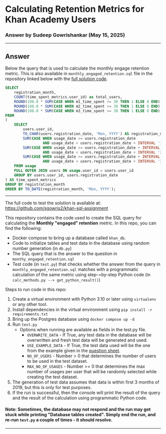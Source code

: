 # Calculating Retention Metrics for Khan Academy Users
### Answer by Sudeep Gowrishankar (May 15, 2025)

---

## Answer

Below the query that is used to calculate the monthly engage retention metric. 
This is also available in `monthly_engaged_retention.sql` file in the repository linked below with the [full solution code](https://github.com/sgowris2/khan-sql-assignment).


```SQL
SELECT
    registration_month,
    COUNT(time_spent_metrics.user_id) as total_users,
    ROUND(100.0 * SUM(CASE WHEN m1_time_spent >= 30 THEN 1 ELSE 0 END) / COUNT(time_spent_metrics.user_id), 0)::text || '%' AS m1_retention,
    ROUND(100.0 * SUM(CASE WHEN m2_time_spent >= 30 THEN 1 ELSE 0 END) / COUNT(time_spent_metrics.user_id), 0)::text || '%' AS m2_retention,
    ROUND(100.0 * SUM(CASE WHEN m3_time_spent >= 30 THEN 1 ELSE 0 END) / COUNT(time_spent_metrics.user_id), 0)::text || '%' AS m3_retention
FROM
(
    SELECT
        users.user_id,
        TO_CHAR(users.registration_date, 'Mon, YYYY') AS registration_month,
        SUM(CASE WHEN usage_date >= users.registration_date 
                 AND usage_date < users.registration_date + INTERVAL '1 month' THEN time_spent ELSE 0 END) AS m1_time_spent,
        SUM(CASE WHEN usage_date >= users.registration_date + INTERVAL '1 month' 
                 AND usage_date < users.registration_date + INTERVAL '2 month' THEN time_spent ELSE 0 END) AS m2_time_spent,
        SUM(CASE WHEN usage_date >= users.registration_date + INTERVAL '2 month' 
                 AND usage_date < users.registration_date + INTERVAL '3 month' THEN time_spent ELSE 0 END) AS m3_time_spent
    FROM usage
    FULL OUTER JOIN users ON usage.user_id = users.user_id
    GROUP BY users.user_id, users.registration_date
) AS time_spent_metrics
GROUP BY registration_month
ORDER BY TO_DATE(registration_month, 'Mon, YYYY');

```

---

The full code to test the solution is available at:
https://github.com/sgowris2/khan-sql-assignment

This repository contains the code used to create the SQL query for calculating the __Monthly "engaged" retention__
metric. In this repo, you can find the following:
- Docker compose to bring up a database called `khan_db`.
- Code to initialize tables and test data in the database using random number generation (in `db.py`)
- The SQL query that is the answer to the question in `monthy_engaged_retention.sql`
- Test code (in `test.py`) that checks whether the answer from the query in `monthly_engaged_retention.sql` matches with
a programmatic calculation of the same metric using step-=by-step Python code (in `calc_methods.py --> get_python_result()`)

Steps to run code in this repo:

1. Create a virtual environment with Python 3.10 or later using `virtualenv` or any other tool.
2. Install dependencies in the virtual environment using `pip install -r requirements.txt`
3. Bring up the Postgres database using `docker compose up -d`
4. Run `test.py`
    - Options when running are available as fields in the test.py file.
      - `OVERWRITE_DATA` - If True, any test data in the database will be overwritten and fresh test data will be generated and used.
      - `USE_EXAMPLE_DATA` - If True, the test data used will be the one from the example given in the [question sheet](https://docs.google.com/document/d/1oMpSDWHy723paex3WpOpkRYRLfnPypzYJ6CLgF0MxvY/edit?tab=t.0#heading=h.28qw45d9y7qu).
      - `NO_OF_USERS` - Number > 0 that determines the number of users to be used in the test dataset.
      - `MAX_NO_OF_USAGES` - Number >= 0 that determines the max number of usages per user that will be randomly selected while creating the test dataset.
5. The generation of test data assumes that data is within first 3 months of 2019, but this is only for test purposes.
6. If the run is successful, then the console will print the result of the query and the result of the calculation using programmatic Python code.

#### Note: Sometimes, the database may not respond and the run may get stuck while printing "Database tables created". Simply end the run, and re-run `test.py` a couple of times - it should resolve.

---
